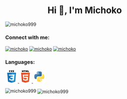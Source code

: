 <h1 align="center">Hi 👋, I'm Michoko</h1>
<p align="left"> <img src="https://komarev.com/ghpvc/?username=michoko999&label=Profile%20views&color=0e75b6&style=flat" alt="michoko999" /> </p>

<h3 align="left">Connect with me:</h3>
<p align="left">
<a href="https://www.youtube.com/c/michoko" target="blank"><img align="center" src="https://raw.githubusercontent.com/rahuldkjain/github-profile-readme-generator/master/src/images/icons/Social/youtube.svg" alt="michoko" height="30" width="40" /></a>
<a href="https://dsc.bio/michoko" target="blank"><img align="center" src="https://raw.githubusercontent.com/rahuldkjain/github-profile-readme-generator/master/src/images/icons/Social/discord.svg" alt="michoko" height="30" width="40" /></a>
<a href="https://twitch.tv/michoko" target="blank"><img align="center" src="https://cdn.worldvectorlogo.com/logos/twitch-purple.svg" alt="michoko" height="30" width="40" /></a>
</p>

<h3 align="left">Languages:</h3>
<p align="left"> <a href="https://www.w3schools.com/css/" target="_blank" rel="noreferrer"> <img src="https://raw.githubusercontent.com/devicons/devicon/master/icons/css3/css3-original-wordmark.svg" alt="css3" width="40" height="40"/> </a> <a href="https://www.w3.org/html/" target="_blank" rel="noreferrer"> <img src="https://raw.githubusercontent.com/devicons/devicon/master/icons/html5/html5-original-wordmark.svg" alt="html5" width="40" height="40"/> </a> <a href="https://www.python.org" target="_blank" rel="noreferrer"> <img src="https://raw.githubusercontent.com/devicons/devicon/master/icons/python/python-original.svg" alt="python" width="40" height="40"/> </a> </p>

<p><img align="left" src="https://github-readme-stats.vercel.app/api/top-langs?username=michoko999&show_icons=true&locale=en&layout=compact" alt="michoko999" /></p>

<p>&nbsp;<img align="center" src="https://github-readme-stats.vercel.app/api?username=michoko999&show_icons=true&locale=en" alt="michoko999" /></p>

